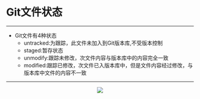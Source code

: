 # Git文件状态
----
- Git文件有4种状态
	- untracked:为跟踪，此文件未加入到Git版本库,不受版本控制
	- staged:暂存状态
	- unmodify:跟踪未修改，次文件内容与版本库中的内容完全一致
	- modified:跟踪已修改，次文件已入版本库中，但是文件内容经过修改，与版本库中文件的内容不一致
----
<div align="center">
    <img src="https://blog-review-notes.oss-cn-beijing.aliyuncs.com/devops/git/_images/文件状态.png">
</div>